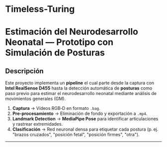# Timeless-Turing
# Estimación del Neurodesarrollo Neonatal ― Prototipo con Simulación de Posturas

## Descripción

Este proyecto implementa un **pipeline** el cual parte desde la captura con **Intel RealSense D455** hasta la detección automática de **posturas** como paso previo para estimar el neurodesarrollo neonatal mediante análisis de movimientos generales (GM).

1. **Captura** → Vídeos RGB‑D en formato `.bag`.
2. **Pre‑procesamiento** → Eliminación de fondo y exportación a `.mp4`.
3. **Landmark Detection** → **MediaPipe Pose** para identificar articulaciones y rastrear extremidades.
4. **Clasificación** → Red neuronal densa para etiquetar cada postura (p. ej. "brazos cruzados", "posición fetal", "posición firmes", "otra").

---
